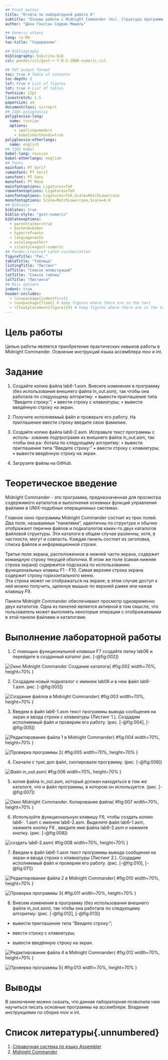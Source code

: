 ```yaml
---
## Front matter
title: "Отчёта по лабораторной работе 6"
subtitle: "Основы работы с Midnight Commander (mc). Структура программы на языке ассемблера NASM"
author: "Дион Гонссан Седрик Мишель"

## Generic otions
lang: ru-RU
toc-title: "Содержание"

## Bibliography
bibliography: bib/cite.bib
csl: pandoc/csl/gost-r-7-0-5-2008-numeric.csl

## Pdf output format
toc: true # Table of contents
toc-depth: 2
lof: true # List of figures
lot: true # List of tables
fontsize: 12pt
linestretch: 1.5
papersize: a4
documentclass: scrreprt
## I18n polyglossia
polyglossia-lang:
  name: russian
  options:
	- spelling=modern
	- babelshorthands=true
polyglossia-otherlangs:
  name: english
## I18n babel
babel-lang: russian
babel-otherlangs: english
## Fonts
mainfont: PT Serif
romanfont: PT Serif
sansfont: PT Sans
monofont: PT Mono
mainfontoptions: Ligatures=TeX
romanfontoptions: Ligatures=TeX
sansfontoptions: Ligatures=TeX,Scale=MatchLowercase
monofontoptions: Scale=MatchLowercase,Scale=0.9
## Biblatex
biblatex: true
biblio-style: "gost-numeric"
biblatexoptions:
  - parentracker=true
  - backend=biber
  - hyperref=auto
  - language=auto
  - autolang=other*
  - citestyle=gost-numeric
## Pandoc-crossref LaTeX customization
figureTitle: "Рис."
tableTitle: "Таблица"
listingTitle: "Листинг"
lofTitle: "Список иллюстраций"
lotTitle: "Список таблиц"
lolTitle: "Листинги"
## Misc options
indent: true
header-includes:
  - \usepackage{indentfirst}
  - \usepackage{float} # keep figures where there are in the text
  - \floatplacement{figure}{H} # keep figures where there are in the text
---
```


# Цель работы

Целью работы является приобретение практических навыков работы в Midnight Commander. 
Освоение инструкций языка ассемблера mov и int.

# Задание

1. Создайте копию файла lab6-1.asm. Внесите изменения в программу (без
использования внешнего файла in_out.asm), так чтобы она работала по
следующему алгоритму:
• вывести приглашение типа “Введите строку:”;
• ввести строку с клавиатуры;
• вывести введённую строку на экран.

2. Получите исполняемый файл и проверьте его работу. На приглашение
ввести строку введите свою фамилию.

3. Создайте копию файла lab6-2.asm. Исправьте текст программы с исполь-
зование подпрограмм из внешнего файла in_out.asm, так чтобы она ра-
ботала по следующему алгоритму:
• вывести приглашение типа “Введите строку:”
• ввести строку с клавиатуры;
• вывести введённую строку на экран.

4. Загрузите файлы на GitHub.

# Теоретическое введение

Midnight  Commander - это программа, предназначенная для просмотра содержимого каталогов и выполнения основных функций управления файлами в UNIX-подобных операционных системах.

Главное  окно  программы  Midnight  Commander  состоит из трех полей. Два поля, называемые "панелями", идентичны по структуре и  обычно  отображают  перечни  файлов  и  подкаталогов 
каких-то  двух каталогов файловой структуры. Эти каталоги в общем случае различны, хотя, в частности, могут  и  совпасть.  Каждая  панель  состоит  из  заголовка,  списка  файлов  и информационной строки.

Третье поле экрана, расположенное в нижней части экрана, содержит командную строку текущей оболочки.  В  этом  же  поле  (самая  нижняя  строка  экрана)  содержится   подсказка   по 
использованию  функциональных клавиш F1 - F10. Самая верхняя строка экрана содержит строку горизонтального меню.  
Эта строка может не отображаться на экране; в этом случае доступ  к ней можно получить, щелкнув мышью по верхней рамке или нажав клавишу F9.

Панели  Midnight  Commander  обеспечивают  просмотр  одновременно  двух каталогов. 
Одна из панелей является активной  в  том  смысле,  что  пользователь  может  выполнять  некоторые операции  с отображаемыми в этой панели файлами и каталогами. 

# Выполнение лабораторной работы

1. С помощью функциональной клавиши F7 создайте папку lab06 и перейдите в созданный каталог рис. [-@fig:002])

![Окно Midnight Commander Создание каталога](image/2.png){ #fig:002 width=70%, height=70% } 

2. Создадим  новый подкаталог с именем lab06 и в нем файл lab6-1.asm. рис. [-@fig:003])

![Создание файлов в Midnight Commander](image/3.png){ #fig:003 width=70%, height=70% }

3. Введем в файл lab6-1.asm текст программы вывода сообщения на экран и 
ввода строки с клавиатуры (Листинг 1.). 
Создадим исполняемый файл и проверим его работу. (рис. [-@fig:004], [-@fig:005])

![Редактирование файла 1 в Midnight Commander](image/4.png){ #fig:004 width=70%, height=70% }

![Проверка программы 2](image/5.png){ #fig:005 width=70%, height=70% }

4. Скачали с туис доп файл, скопировали программу. (рис. [-@fig:006])

![Файл in_out.asm](image/6.png){ #fig:006 width=70%, height=70% }

5. копия файла in_out.asm, который должен находиться в том же каталоге, 
 что и файл программы, в котором он используется. (рис. [-@fig:007])
 
![Окно Midnight Commander. Копирование файла](image/7.png){ #fig:007 width=70%, height=70% }

6. Используйте функциональную клавишу F6, чтобы создать копию lab6-.
1.asm с именем lab6-2.asm. Выделите файл lab6-1.asm, нажмите кнопку
F6 , введите имя файла lab6-2.asm и нажмите кнопку. (рис. [-@fig:008])

![создать lab6-2.asm](image/8.png){ #fig:008 width=70%, height=70% }

7. Введем в файл lab6-1.asm текст программы вывода сообщения на экран и 
ввода строки с клавиатуры (Листинг 2.). 
Создадим исполняемый файл и проверим его работу. (рис. [-@fig:010], [-@fig:011])

![Редактирование файла 2 в Midnight Commander](image/10.png){ #fig:010 width=70%, height=70% }

![Проверка программы 3](image/11.png){ #fig:011 width=70%, height=70% }

8. Внесем изменения в программу (без использования внешнего файла in_out.asm), 
так чтобы она работала по следующему алгоритму:  (рис. [-@fig:012], [-@fig:013])

* вывести приглашение типа “Введите строку:”;

* ввести строку с клавиатуры;

* вывести введённую строку на экран.

![Редактирование файла 4 в Midnight Commander](image/12.png){ #fig:012 width=70%, height=70% }

![Проверка программы 5](image/13.png){ #fig:013 width=70%, height=70% }


# Выводы

В заключение можно сказать, что данная лабораторная позволила нам научиться писать основные программы на ассемблере. Владение инструкциями по сборке mov и int.

# Список литературы{.unnumbered}

1. [Справочная система по языку Assembler](https://www.i-assembler.ru/25/Text/Structur.htm)
2. [Midnight Commander](https://midnight-commander.org/)
